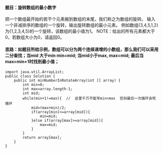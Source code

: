 ﻿####   题目：旋转数组的最小数字
把一个数组最开始的若干个元素搬到数组的末尾，我们称之为数组的旋转。 输入一个非减排序的数组的一个旋转，输出旋转数组的最小元素。 例如数组{3,4,5,1,2}为{1,2,3,4,5}的一个旋转，该数组的最小值为1。 NOTE：给出的所有元素都大于0，若数组大小为0，请返回0。
####   思路：如题目所给示例，数组可以分为两个连续递增的小数组，那么我们可以采用二分查找；当mid 大于min min=mid; 当mid小于max, max=mid; 最后当max=min+1时找到最小值；

```
import java.util.ArrayList;
public class Solution {
    public int minNumberInRotateArray(int [] array) {
        int min=0;
        int max=array.length-1;
        int mid;
        while(min+1!=max){  //  这里千万不能写min<max  否则最后一次循环会死循环
            mid=(max+min)/2;
            if(array[min]<=array[mid]){
                min=mid;
            }else if(array[max]>=array[mid]){
                max=mid;
            }
        }
        return array[max];
    }
}
```

